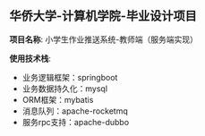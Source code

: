 

## 华侨大学-计算机学院-毕业设计项目
**项目名称**: 小学生作业推送系统-教师端（服务端实现）

**使用技术栈**:
- 业务逻辑框架：springboot
- 业务数据持久化：mysql
- ORM框架：mybatis  
- 消息队列：apache-rocketmq
- 服务rpc支持：apache-dubbo

